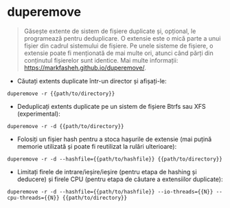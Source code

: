 # duperemove

> Găsește extente de sistem de fișiere duplicate și, opțional, le programează pentru deduplicare.
> O extensie este o mică parte a unui fișier din cadrul sistemului de fișiere.
> Pe unele sisteme de fișiere, o extensie poate fi menționată de mai multe ori, atunci când părți din conținutul fișierelor sunt identice.
> Mai multe informații: <https://markfasheh.github.io/duperemove/>.

- Căutați extents duplicate într-un director și afișați-le:

`duperemove -r {{path/to/directory}}`

- Deduplicați extents duplicate pe un sistem de fișiere Btrfs sau XFS (experimental):

`duperemove -r -d {{path/to/directory}}`

- Folosiți un fișier hash pentru a stoca hașurile de extensie (mai puțină memorie utilizată și poate fi reutilizat la rulări ulterioare):

`duperemove -r -d --hashfile={{path/to/hashfile}} {{path/to/directory}}`

- Limitați firele de intrare/ieșire/ieșire (pentru etapa de hashing și deducere) și firele CPU (pentru etapa de căutare a extensiilor duplicate):

`duperemove -r -d --hashfile={{path/to/hashfile}} --io-threads={{N}} --cpu-threads={{N}} {{path/to/directory}}`
